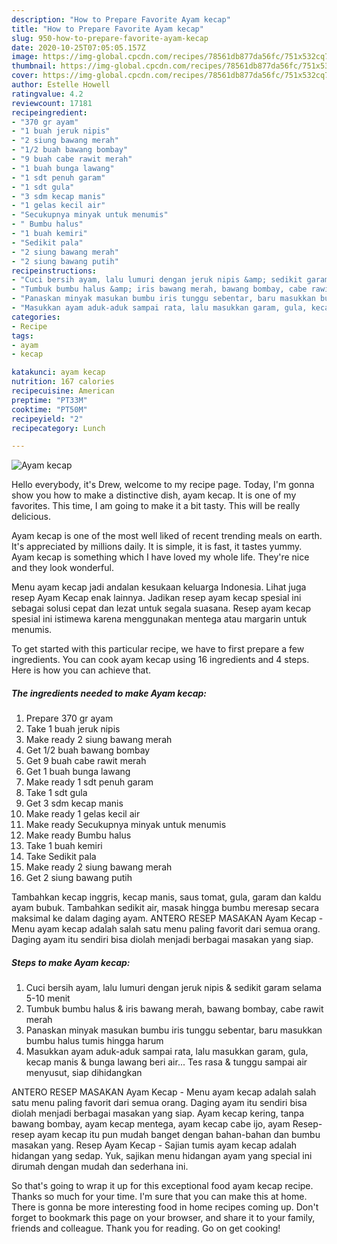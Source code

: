 ```yaml
---
description: "How to Prepare Favorite Ayam kecap"
title: "How to Prepare Favorite Ayam kecap"
slug: 950-how-to-prepare-favorite-ayam-kecap
date: 2020-10-25T07:05:05.157Z
image: https://img-global.cpcdn.com/recipes/78561db877da56fc/751x532cq70/ayam-kecap-foto-resep-utama.jpg
thumbnail: https://img-global.cpcdn.com/recipes/78561db877da56fc/751x532cq70/ayam-kecap-foto-resep-utama.jpg
cover: https://img-global.cpcdn.com/recipes/78561db877da56fc/751x532cq70/ayam-kecap-foto-resep-utama.jpg
author: Estelle Howell
ratingvalue: 4.2
reviewcount: 17181
recipeingredient:
- "370 gr ayam"
- "1 buah jeruk nipis"
- "2 siung bawang merah"
- "1/2 buah bawang bombay"
- "9 buah cabe rawit merah"
- "1 buah bunga lawang"
- "1 sdt penuh garam"
- "1 sdt gula"
- "3 sdm kecap manis"
- "1 gelas kecil air"
- "Secukupnya minyak untuk menumis"
- " Bumbu halus"
- "1 buah kemiri"
- "Sedikit pala"
- "2 siung bawang merah"
- "2 siung bawang putih"
recipeinstructions:
- "Cuci bersih ayam, lalu lumuri dengan jeruk nipis &amp; sedikit garam selama 5-10 menit"
- "Tumbuk bumbu halus &amp; iris bawang merah, bawang bombay, cabe rawit merah"
- "Panaskan minyak masukan bumbu iris tunggu sebentar, baru masukkan bumbu halus tumis hingga harum"
- "Masukkan ayam aduk-aduk sampai rata, lalu masukkan garam, gula, kecap manis &amp; bunga lawang beri air... Tes rasa &amp; tunggu sampai air menyusut, siap dihidangkan"
categories:
- Recipe
tags:
- ayam
- kecap

katakunci: ayam kecap 
nutrition: 167 calories
recipecuisine: American
preptime: "PT33M"
cooktime: "PT50M"
recipeyield: "2"
recipecategory: Lunch

---
```



![Ayam kecap](https://img-global.cpcdn.com/recipes/78561db877da56fc/751x532cq70/ayam-kecap-foto-resep-utama.jpg)

Hello everybody, it's Drew, welcome to my recipe page. Today, I'm gonna show you how to make a distinctive dish, ayam kecap. It is one of my favorites. This time, I am going to make it a bit tasty. This will be really delicious.

Ayam kecap is one of the most well liked of recent trending meals on earth. It's appreciated by millions daily. It is simple, it is fast, it tastes yummy. Ayam kecap is something which I have loved my whole life. They're nice and they look wonderful.

Menu ayam kecap jadi andalan kesukaan keluarga Indonesia. Lihat juga resep Ayam Kecap enak lainnya. Jadikan resep ayam kecap spesial ini sebagai solusi cepat dan lezat untuk segala suasana. Resep ayam kecap spesial ini istimewa karena menggunakan mentega atau margarin untuk menumis.


To get started with this particular recipe, we have to first prepare a few ingredients. You can cook ayam kecap using 16 ingredients and 4 steps. Here is how you can achieve that.

<!--inarticleads1-->

##### The ingredients needed to make Ayam kecap:

1. Prepare 370 gr ayam
1. Take 1 buah jeruk nipis
1. Make ready 2 siung bawang merah
1. Get 1/2 buah bawang bombay
1. Get 9 buah cabe rawit merah
1. Get 1 buah bunga lawang
1. Make ready 1 sdt penuh garam
1. Take 1 sdt gula
1. Get 3 sdm kecap manis
1. Make ready 1 gelas kecil air
1. Make ready Secukupnya minyak untuk menumis
1. Make ready  Bumbu halus
1. Take 1 buah kemiri
1. Take Sedikit pala
1. Make ready 2 siung bawang merah
1. Get 2 siung bawang putih


Tambahkan kecap inggris, kecap manis, saus tomat, gula, garam dan kaldu ayam bubuk. Tambahkan sedikit air, masak hingga bumbu meresap secara maksimal ke dalam daging ayam. ANTERO RESEP MASAKAN Ayam Kecap - Menu ayam kecap adalah salah satu menu paling favorit dari semua orang. Daging ayam itu sendiri bisa diolah menjadi berbagai masakan yang siap. 

<!--inarticleads2-->

##### Steps to make Ayam kecap:

1. Cuci bersih ayam, lalu lumuri dengan jeruk nipis &amp; sedikit garam selama 5-10 menit
1. Tumbuk bumbu halus &amp; iris bawang merah, bawang bombay, cabe rawit merah
1. Panaskan minyak masukan bumbu iris tunggu sebentar, baru masukkan bumbu halus tumis hingga harum
1. Masukkan ayam aduk-aduk sampai rata, lalu masukkan garam, gula, kecap manis &amp; bunga lawang beri air... Tes rasa &amp; tunggu sampai air menyusut, siap dihidangkan


ANTERO RESEP MASAKAN Ayam Kecap - Menu ayam kecap adalah salah satu menu paling favorit dari semua orang. Daging ayam itu sendiri bisa diolah menjadi berbagai masakan yang siap. Ayam kecap kering, tanpa bawang bombay, ayam kecap mentega, ayam kecap cabe ijo, ayam Resep-resep ayam kecap itu pun mudah banget dengan bahan-bahan dan bumbu masakan yang. Resep Ayam Kecap - Sajian tumis ayam kecap adalah hidangan yang sedap. Yuk, sajikan menu hidangan ayam yang special ini dirumah dengan mudah dan sederhana ini. 

So that's going to wrap it up for this exceptional food ayam kecap recipe. Thanks so much for your time. I'm sure that you can make this at home. There is gonna be more interesting food in home recipes coming up. Don't forget to bookmark this page on your browser, and share it to your family, friends and colleague. Thank you for reading. Go on get cooking!
